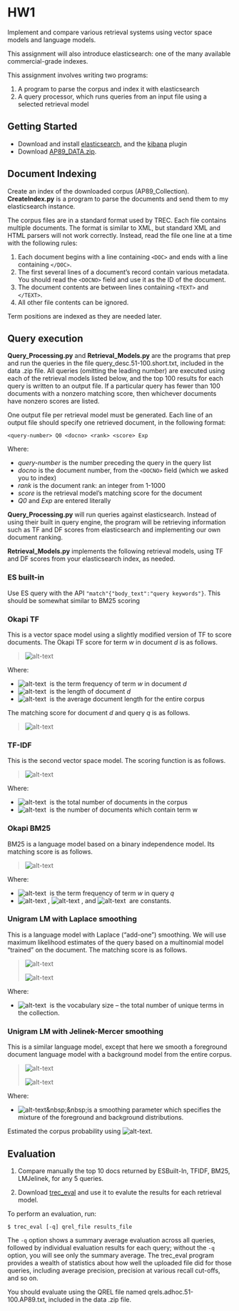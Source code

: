 # HW1

Implement and compare various retrieval systems using vector space models and language models.

This assignment will also introduce elasticsearch: one of the many available commercial-grade indexes. 

This assignment involves writing two programs:

1. A program to parse the corpus and index it with elasticsearch
2. A query processor, which runs queries from an input file using a selected retrieval model

## Getting Started
* Download and install [elasticsearch](https://www.elastic.co), and the [kibana](https://www.elastic.co/products/kibana) plugin
* Download [AP89_DATA.zip](http://dragon.ischool.drexel.edu/example/ap89_collection.zip).

## Document Indexing
Create an index of the downloaded corpus (AP89_Collection). **CreateIndex.py** is a program to parse the documents and send them to my elasticsearch instance.

The corpus files are in a standard format used by TREC. Each file contains multiple documents. The format is similar to XML, but standard XML and HTML parsers will not work correctly. Instead, read the file one line at a time with the following rules:

1. Each document begins with a line containing ```<DOC>``` and ends with a line containing ```</DOC>```.
2. The first several lines of a document’s record contain various metadata. You should read the ```<DOCNO>``` field and use it as the ID of the document.
3. The document contents are between lines containing ```<TEXT>``` and ```</TEXT>```.
4. All other file contents can be ignored.  

Term positions are indexed as they are needed later. 

## Query execution
**Query_Processing.py** and **Retrieval_Models.py** are the programs that prep and run the queries in the file query_desc.51-100.short.txt, included in the data .zip file. All queries (omitting the leading number) are executed using each of the retrieval models listed below, and the top 100 results for each query is written to an output file. If a particular query has fewer than 100 documents with a nonzero matching score, then whichever documents have nonzero scores are listed.

One output file per retrieval model must be generated. Each line of an output file should specify one retrieved document, in the following format:

```<query-number> Q0 <docno> <rank> <score> Exp```  

Where:

* *query-number* is the number preceding the query in the query list
* *docno* is the document number, from the ```<DOCNO>``` field (which we asked you to index)
* *rank* is the document rank: an integer from 1-1000
* *score* is the retrieval model’s matching score for the document
* *Q0* and *Exp* are entered literally

**Query_Processing.py** will run queries against elasticsearch. Instead of using their built in query engine, the program will be retrieving information such as TF and DF scores from elasticsearch and implementing our own document ranking. 

**Retrieval_Models.py** implements the following retrieval models, using TF and DF scores from your elasticsearch index, as needed.

### ES built-in
Use ES query with the API ```"match"{"body_text":"query keywords"}```. This should be somewhat similar to BM25 scoring

### Okapi TF
This is a vector space model using a slightly modified version of TF to score documents. The Okapi TF score for term *w* in document *d* is as follows.

>![alt-text](https://latex.codecogs.com/gif.latex?okapi\\_tf(w,d)&space;=&space;\frac{tf_{w,d}}{tf_{w,d}&plus;0.5&plus;1.5(\frac{len(d)}{avg(len(d))})})


Where:

* ![alt-text](https://latex.codecogs.com/gif.latex?{tf_{w,d}})&nbsp;&nbsp;is the term frequency of term *w* in document *d*
* ![alt-text](https://latex.codecogs.com/gif.latex?{len(d)})&nbsp;&nbsp;is the length of document *d*
* ![alt-text](https://latex.codecogs.com/gif.latex?{avg(len(d))})&nbsp;&nbsp;is the average document length for the entire corpus  

The matching score for document *d* and query *q* is as follows.

>![alt-text](https://latex.codecogs.com/gif.latex?tf(d,q)=\sum_{w\in&space;q}&space;okapi\\_tf(w,d))

### TF-IDF
This is the second vector space model. The scoring function is as follows.

>![alt-text](https://latex.codecogs.com/gif.latex?tfidf(d,q)=\sum_{w\in&space;q}&space;okapi\_tf(w,d)*log&space;\frac{D}{df_w})  

Where:

* ![alt-text](https://latex.codecogs.com/gif.latex?{D})&nbsp;&nbsp;is the total number of documents in the corpus
* ![alt-text](https://latex.codecogs.com/gif.latex?{df_w})&nbsp;&nbsp;is the number of documents which contain term w

### Okapi BM25
BM25 is a language model based on a binary independence model. Its matching score is as follows.

>![alt-text](https://latex.codecogs.com/gif.latex?bm25(d,q)=\sum_{w\in&space;q}&space;\left&space;[&space;log&space;\left&space;(\frac{D&plus;0.5}{df_w&plus;0.5}&space;\right&space;)*\frac{tf_{w,d}&plus;k_1*tf_{w,d}}{tf_{w,d}&plus;k_1\left&space;(&space;(1-b)&plus;b*\frac{len(d)}{avg(len(d))}&space;\right&space;)}&space;*\frac{tf_{w,q}&plus;k_2*tf_{w,q}}{tf_{w,q}&plus;k_2}\right&space;])  

Where:
* ![alt-text](https://latex.codecogs.com/gif.latex?{tf_{w,q}})&nbsp;&nbsp;is the term frequency of term *w* in query *q*
* ![alt-text](https://latex.codecogs.com/gif.latex?{k_1})&nbsp;, ![alt-text](https://latex.codecogs.com/gif.latex?{k_2})&nbsp;, and ![alt-text](https://latex.codecogs.com/gif.latex?{b})&nbsp;&nbsp;are constants. 

### Unigram LM with Laplace smoothing
This is a language model with Laplace (“add-one”) smoothing. We will use maximum likelihood estimates of the query based on a multinomial model “trained” on the document. The matching score is as follows.

>![alt-text](https://latex.codecogs.com/gif.latex?lm\\_laplace(d,q)=\sum_{w\in&space;q}&space;log&space;(p\\_laplace(w|d))) 
>
>![alt-text](https://latex.codecogs.com/gif.latex?p\\_laplace(w|d)=\frac&space;{tf_{w,d}&plus;1}{len(d)&plus;V})  

Where:

* ![alt-text](https://latex.codecogs.com/gif.latex?{V})&nbsp;&nbsp;is the vocabulary size – the total number of unique terms in the collection.

### Unigram LM with Jelinek-Mercer smoothing
This is a similar language model, except that here we smooth a foreground document language model with a background model from the entire corpus.

>![alt-text](https://latex.codecogs.com/gif.latex?lm\\_jm(d,q)=\sum_{w\in&space;q}log(p\\_jm(w|d)))
>
>![alt-text](https://latex.codecogs.com/gif.latex?p\\_jm(w|d)=\lambda&space;\frac{tf_{w,d}}{len(d)}&space;&plus;&space;(1-\lambda)\frac{\sum_{{d}'}&space;tf_{w,{d}'}}{\sum_{{d}'}len({d}')})  

Where:

* ![alt-text](https://latex.codecogs.com/gif.latex?\lambda&space;\in&space;(0,1))&nbsp;&nbsp;is a smoothing parameter which specifies the mixture of the foreground and background distributions.  

Estimated the corpus probability using ![alt-text](https://latex.codecogs.com/gif.latex?\frac{cf_w}{V}).

## Evaluation
1. Compare manually the top 10 docs returned by ESBuilt-In, TFIDF, BM25, LMJelinek, for any 5 queries.

2. Download [trec_eval](http://www.ccs.neu.edu/home/vip/teach/IRcourse/1_retrieval_models/HW1/trec_eval) and use it to evalute the results for each retrieval model.

To perform an evaluation, run:

```$ trec_eval [-q] qrel_file results_file```

The ```-q``` option shows a summary average evaluation across all queries, followed by individual evaluation results for each query; without the ```-q``` option, you will see only the summary average. The trec_eval program provides a wealth of statistics about how well the uploaded file did for those queries, including average precision, precision at various recall cut-offs, and so on.

You should evaluate using the QREL file named qrels.adhoc.51-100.AP89.txt, included in the data .zip file.

